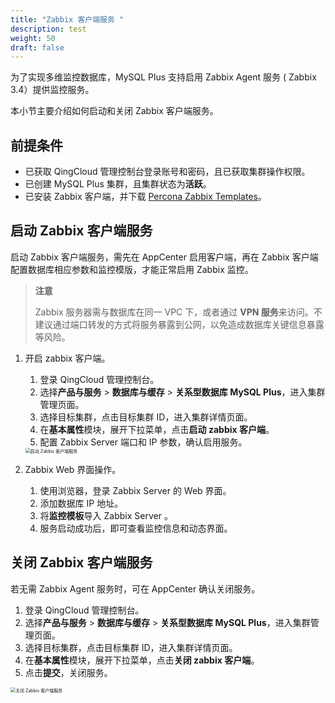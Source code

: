 ```yaml
---
title: "Zabbix 客户端服务 "
description: test
weight: 50
draft: false
---
```



为了实现多维监控数据库，MySQL Plus 支持启用 Zabbix Agent 服务 ( Zabbix 3.4）提供监控服务。

本小节主要介绍如何启动和关闭 Zabbix 客户端服务。

## 前提条件

- 已获取 QingCloud 管理控制台登录账号和密码，且已获取集群操作权限。
- 已创建 MySQL Plus 集群，且集群状态为**活跃**。
- 已安装 Zabbix 客户端，并下载 [Percona Zabbix Templates](https://releases-qs.pek3a.qingstor.com/zabbix/zbx_export_templates.xml?response-content-disposition=attachment)。

## 启动 Zabbix 客户端服务

启动 Zabbix 客户端服务，需先在 AppCenter 启用客户端，再在 Zabbix 客户端配置数据库相应参数和监控模版，才能正常启用 Zabbix 监控。

> **注意**
> 
> Zabbix 服务器需与数据库在同一 VPC 下，或者通过 **VPN 服务**来访问。不建议通过端口转发的方式将服务暴露到公网，以免造成数据库关键信息暴露等风险。

1. 开启 zabbix 客户端。
   
   1. 登录 QingCloud 管理控制台。
   2. 选择**产品与服务** > **数据库与缓存** > **关系型数据库 MySQL Plus**，进入集群管理页面。
   3. 选择目标集群，点击目标集群 ID，进入集群详情页面。  
   4. 在**基本属性**模块，展开下拉菜单，点击**启动 zabbix 客户端**。
   5. 配置 Zabbix Server 端口和 IP 参数，确认启用服务。

   <img src="../../../_images/enable_zabbix_agent.png" alt="启动 Zabbix 客户端服务" style="zoom:50%;" />

2. Zabbix Web 界面操作。
   
   1. 使用浏览器，登录 Zabbix Server 的 Web 界面。
   2. 添加数据库 IP 地址。
   3. 将**监控模板**导入 Zabbix Server 。
   4. 服务启动成功后，即可查看监控信息和动态界面。

## 关闭 Zabbix 客户端服务

若无需 Zabbix Agent 服务时，可在 AppCenter 确认关闭服务。

1. 登录 QingCloud 管理控制台。
2. 选择**产品与服务** > **数据库与缓存** > **关系型数据库 MySQL Plus**，进入集群管理页面。
3. 选择目标集群，点击目标集群 ID，进入集群详情页面。  
4. 在**基本属性**模块，展开下拉菜单，点击**关闭 zabbix 客户端**。
5. 点击**提交**，关闭服务。

 <img src="../../../_images/disable_zabbix_agent.png" alt="关闭 Zabbix 客户端服务" style="zoom:50%;" />
